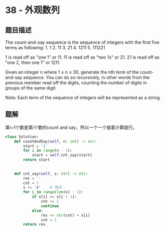# 38 - 外观数列

## 题目描述
The count-and-say sequence is the sequence of integers with the first five terms as following:
	1.     1
	2.     11
	3.     21
	4.     1211
	5.     111221

1 is read off as "one 1" or 11.
11 is read off as "two 1s" or 21.
21 is read off as "one 2, then one 1" or 1211.

Given an integer n where 1 ≤ n ≤ 30, generate the nth term of the count-and-say sequence. You can do so recursively, in other words from the previous member read off the digits, counting the number of digits in groups of the same digit.

Note: Each term of the sequence of integers will be represented as a string.

## 题解
第i+1个数是第i个数的count and say，所以一个一个接着计算就行。

```python
class Solution:
    def countAndSay(self, n: int) -> str:
        start = '1'
        for i in range(n - 1):
            start = self.cnt_say(start)
        return start
        
        
    def cnt_say(self, s: str) -> str:
        res = ''
        cnt = 1
        s += '#'    # 哨兵
        for i in range(len(s) - 1):
            if s[i] == s[i + 1]:
                cnt += 1
                continue
            else:
                res += str(cnt) + s[i]
                cnt = 1
        return res
```

